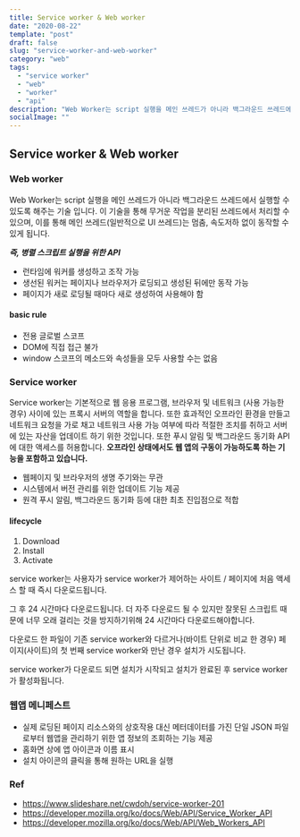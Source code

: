 ```yaml
---
title: Service worker & Web worker
date: "2020-08-22"
template: "post"
draft: false
slug: "service-worker-and-web-worker"
category: "web"
tags:
  - "service worker"
  - "web"
  - "worker"
  - "api"
description: "Web Worker는 script 실행을 메인 쓰레드가 아니라 백그라운드 쓰레드에서 실행할 수 있도록 해주는 기술 입니다. 이 기술을 통해 무거운 작업을 분리된 쓰레드에서 처리할 수 있으며, 이를 통해 메인 쓰레드(일반적으로 UI 쓰레드)는 멈춤, 속도저하 없이 동작할 수 있게 됩니다."
socialImage: ""
---
```


## Service worker & Web worker

### Web worker

Web Worker는 script 실행을 메인 쓰레드가 아니라 백그라운드 쓰레드에서 실행할 수 있도록 해주는 기술 입니다. 이 기술을 통해 무거운 작업을 분리된 쓰레드에서 처리할 수 있으며, 이를 통해 메인 쓰레드(일반적으로 UI 쓰레드)는 멈춤, 속도저하 없이 동작할 수 있게 됩니다.

**_즉, 병렬 스크립트 실행을 위한 API_**

- 런타임에 워커를 생성하고 조작 가능
- 생선된 워커는 페이지나 브라우저가 로딩되고 생성된 뒤에만 동작 가능
- 페이지가 새로 로딩될 때마다 새로 생성하여 사용해야 함

#### basic rule

- 전용 글로벌 스코프
- DOM에 직접 접근 불가
- window 스코프의 메소드와 속성들을 모두 사용할 수는 없음

### Service worker

Service worker는 기본적으로 웹 응용 프로그램, 브라우저 및 네트워크 (사용 가능한 경우) 사이에 있는 프록시 서버의 역할을 합니다. 또한 효과적인 오프라인 환경을 만들고 네트워크 요청을 가로 채고 네트워크 사용 가능 여부에 따라 적절한 조치를 취하고 서버에 있는 자산을 업데이트 하기 위한 것입니다. 또한 푸시 알림 및 백그라운드 동기화 API에 대한 액세스를 허용합니다.
**오프라인 상태에서도 웹 앱의 구동이 가능하도록 하는 기능을 포함하고 있습니다.**

- 웹페이지 및 브라우저의 생명 주기와는 무관
- 시스템에서 버전 관리를 위한 업데이트 기능 제공
- 원격 푸시 알림, 백그라운드 동기화 등에 대한 최초 진입점으로 적합

#### lifecycle

1. Download
2. Install
3. Activate

service worker는 사용자가 service worker가 제어하는 ​​사이트 / 페이지에 처음 액세스 할 때 즉시 다운로드됩니다.

그 후 24 시간마다 다운로드됩니다. 더 자주 다운로드 될 수 있지만 잘못된 스크립트 때문에 너무 오래 걸리는 것을 방지하기위해 24 시간마다 다운로드해야합니다.

다운로드 한 파일이 기존 service worker와 다르거나(바이트 단위로 비교 한 경우) 페이지(사이트)의 첫 번째 service worker와 만난 경우 설치가 시도됩니다.

service worker가 다운로드 되면 설치가 시작되고 설치가 완료된 후 service worker가 활성화됩니다.

### 웹앱 메니페스트

- 실제 로딩된 페이지 리소스와의 상호작용 대신 메터데이터를 가진 단일 JSON 파일로부터 웹앱을 관리하기 위한 앱 정보의 조회하는 기능 제공
- 홈화면 상에 앱 아이콘과 이름 표시
- 설치 아이콘의 클릭을 통해 원하는 URL을 실행

### Ref

- https://www.slideshare.net/cwdoh/service-worker-201
- https://developer.mozilla.org/ko/docs/Web/API/Service_Worker_API
- https://developer.mozilla.org/ko/docs/Web/API/Web_Workers_API
